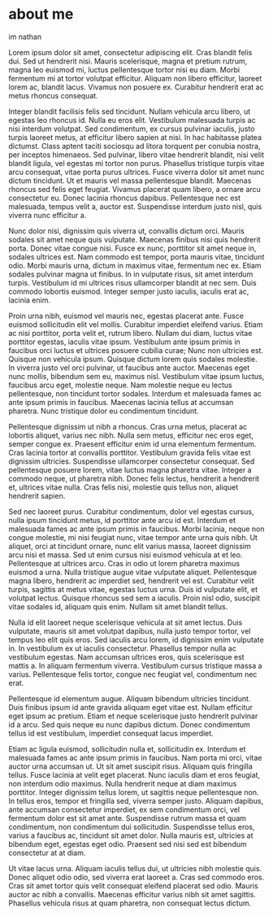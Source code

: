 # about me

im nathan

Lorem ipsum dolor sit amet, consectetur adipiscing elit. Cras blandit felis dui. Sed ut hendrerit nisi. Mauris scelerisque, magna et pretium rutrum, magna leo euismod mi, luctus pellentesque tortor nisi eu diam. Morbi fermentum mi at tortor volutpat efficitur. Aliquam non libero efficitur, laoreet lorem ac, blandit lacus. Vivamus non posuere ex. Curabitur hendrerit erat ac metus rhoncus consequat.

Integer blandit facilisis felis sed tincidunt. Nullam vehicula arcu libero, ut egestas leo rhoncus id. Nulla eu eros elit. Vestibulum malesuada turpis ac nisi interdum volutpat. Sed condimentum, ex cursus pulvinar iaculis, justo turpis laoreet metus, at efficitur libero sapien at nisi. In hac habitasse platea dictumst. Class aptent taciti sociosqu ad litora torquent per conubia nostra, per inceptos himenaeos. Sed pulvinar, libero vitae hendrerit blandit, nisi velit blandit ligula, vel egestas mi tortor non purus. Phasellus tristique turpis vitae arcu consequat, vitae porta purus ultrices. Fusce viverra dolor sit amet nunc dictum tincidunt. Ut et mauris vel massa pellentesque blandit. Maecenas rhoncus sed felis eget feugiat. Vivamus placerat quam libero, a ornare arcu consectetur eu. Donec lacinia rhoncus dapibus. Pellentesque nec est malesuada, tempus velit a, auctor est. Suspendisse interdum justo nisl, quis viverra nunc efficitur a.

Nunc dolor nisi, dignissim quis viverra ut, convallis dictum orci. Mauris sodales sit amet neque quis vulputate. Maecenas finibus nisi quis hendrerit porta. Donec vitae congue nisi. Fusce ex nunc, porttitor sit amet neque in, sodales ultrices est. Nam commodo est tempor, porta mauris vitae, tincidunt odio. Morbi mauris urna, dictum in maximus vitae, fermentum nec ex. Etiam sodales pulvinar magna ut finibus. In in vulputate risus, sit amet interdum turpis. Vestibulum id mi ultrices risus ullamcorper blandit at nec sem. Duis commodo lobortis euismod. Integer semper justo iaculis, iaculis erat ac, lacinia enim.

Proin urna nibh, euismod vel mauris nec, egestas placerat ante. Fusce euismod sollicitudin elit vel mollis. Curabitur imperdiet eleifend varius. Etiam ac nisi porttitor, porta velit et, rutrum libero. Nullam dui diam, luctus vitae porttitor egestas, iaculis vitae ipsum. Vestibulum ante ipsum primis in faucibus orci luctus et ultrices posuere cubilia curae; Nunc non ultricies est. Quisque non vehicula ipsum. Quisque dictum lorem quis sodales molestie. In viverra justo vel orci pulvinar, ut faucibus ante auctor. Maecenas eget nunc mollis, bibendum sem eu, maximus nisl. Vestibulum vitae ipsum luctus, faucibus arcu eget, molestie neque. Nam molestie neque eu lectus pellentesque, non tincidunt tortor sodales. Interdum et malesuada fames ac ante ipsum primis in faucibus. Maecenas lacinia tellus at accumsan pharetra. Nunc tristique dolor eu condimentum tincidunt.

Pellentesque dignissim ut nibh a rhoncus. Cras urna metus, placerat ac lobortis aliquet, varius nec nibh. Nulla sem metus, efficitur nec eros eget, semper congue ex. Praesent efficitur enim id urna elementum fermentum. Cras lacinia tortor at convallis porttitor. Vestibulum gravida felis vitae est dignissim ultricies. Suspendisse ullamcorper consectetur consequat. Sed pellentesque posuere lorem, vitae luctus magna pharetra vitae. Integer a commodo neque, ut pharetra nibh. Donec felis lectus, hendrerit a hendrerit et, ultrices vitae nulla. Cras felis nisi, molestie quis tellus non, aliquet hendrerit sapien.

Sed nec laoreet purus. Curabitur condimentum, dolor vel egestas cursus, nulla ipsum tincidunt metus, id porttitor ante arcu id est. Interdum et malesuada fames ac ante ipsum primis in faucibus. Morbi lacinia, neque non congue molestie, mi nisi feugiat nunc, vitae tempor ante urna quis nibh. Ut aliquet, orci at tincidunt ornare, nunc elit varius massa, laoreet dignissim arcu nisi et massa. Sed ut enim cursus nisi euismod vehicula at et leo. Pellentesque at ultrices arcu. Cras in odio ut lorem pharetra maximus euismod a urna. Nulla tristique augue vitae vulputate aliquet. Pellentesque magna libero, hendrerit ac imperdiet sed, hendrerit vel est. Curabitur velit turpis, sagittis at metus vitae, egestas luctus urna. Duis id vulputate elit, et volutpat lectus. Quisque rhoncus sed sem a iaculis. Proin nisl odio, suscipit vitae sodales id, aliquam quis enim. Nullam sit amet blandit tellus.

Nulla id elit laoreet neque scelerisque vehicula at sit amet lectus. Duis vulputate, mauris sit amet volutpat dapibus, nulla justo tempor tortor, vel tempus leo elit quis eros. Sed iaculis arcu lorem, id dignissim enim vulputate in. In vestibulum ex ut iaculis consectetur. Phasellus tempor nulla ac vestibulum egestas. Nam accumsan ultrices eros, quis scelerisque est mattis a. In aliquam fermentum viverra. Vestibulum cursus tristique massa a varius. Pellentesque felis tortor, congue nec feugiat vel, condimentum nec erat.

Pellentesque id elementum augue. Aliquam bibendum ultricies tincidunt. Duis finibus ipsum id ante gravida aliquam eget vitae est. Nullam efficitur eget ipsum ac pretium. Etiam et neque scelerisque justo hendrerit pulvinar id a arcu. Sed quis neque eu nunc dapibus dictum. Donec condimentum tellus id est vestibulum, imperdiet consequat lacus imperdiet.

Etiam ac ligula euismod, sollicitudin nulla et, sollicitudin ex. Interdum et malesuada fames ac ante ipsum primis in faucibus. Nam porta mi orci, vitae auctor urna accumsan ut. Ut sit amet suscipit risus. Aliquam quis fringilla tellus. Fusce lacinia at velit eget placerat. Nunc iaculis diam et eros feugiat, non interdum odio maximus. Nulla hendrerit neque at diam maximus porttitor. Integer dignissim tellus lorem, ut sagittis neque pellentesque non. In tellus eros, tempor et fringilla sed, viverra semper justo. Aliquam dapibus, ante accumsan consectetur imperdiet, ex sem condimentum orci, vel fermentum dolor est sit amet ante. Suspendisse rutrum massa et quam condimentum, non condimentum dui sollicitudin. Suspendisse tellus eros, varius a faucibus ac, tincidunt sit amet dolor. Nulla mauris est, ultricies at bibendum eget, egestas eget odio. Praesent sed nisi sed est bibendum consectetur at at diam.

Ut vitae lacus urna. Aliquam iaculis tellus dui, ut ultricies nibh molestie quis. Donec aliquet odio odio, sed viverra erat laoreet a. Cras sed commodo eros. Cras sit amet tortor quis velit consequat eleifend placerat sed odio. Mauris auctor ac nibh a convallis. Maecenas efficitur varius nibh sit amet sagittis. Phasellus vehicula risus at quam pharetra, non consequat lectus dictum.